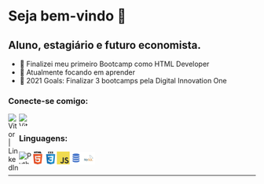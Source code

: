 # Seja bem-vindo 👋


## Aluno, estagiário e futuro economista.

- 🔭 Finalizei meu primeiro Bootcamp como HTML Developer
- 🌱 Atualmente focando em aprender
- 🥅 2021 Goals: Finalizar 3 bootcamps pela Digital Innovation One

### Conecte-se comigo:

[<img align="left" alt="Vitor | LinkedIn" width="22px" src="https://cdn.jsdelivr.net/npm/simple-icons@v3/icons/linkedin.svg" />][linkedin]
[<img align="left" alt="Vitor | DiO" width="25px" height="25px" src="https://s3.us-west-2.amazonaws.com/secure.notion-static.com/ce3f0874-1ec2-42a3-83af-53a54cb9be96/dio.png?X-Amz-Algorithm=AWS4-HMAC-SHA256&X-Amz-Credential=AKIAT73L2G45O3KS52Y5%2F20210709%2Fus-west-2%2Fs3%2Faws4_request&X-Amz-Date=20210709T193637Z&X-Amz-Expires=86400&X-Amz-Signature=f6ac8da323f7952accdeede7ea7ea41c649ddc4250f45d1884d9286de8d22d47&X-Amz-SignedHeaders=host&response-content-disposition=filename%20%3D%22dio.png%22" />][DiO]


<br />

### Linguagens:

<img align="left" alt="Python" width="25px" height="25px" src="https://brandlogos.net/wp-content/uploads/2020/12/python-logo.png" />
<img align="left" alt="HTML5" width="26px" src="https://raw.githubusercontent.com/github/explore/80688e429a7d4ef2fca1e82350fe8e3517d3494d/topics/html/html.png" />
<img align="left" alt="CSS3" width="26px" src="https://raw.githubusercontent.com/github/explore/80688e429a7d4ef2fca1e82350fe8e3517d3494d/topics/css/css.png" />
<img align="left" alt="JavaScript" width="26px" src="https://raw.githubusercontent.com/github/explore/80688e429a7d4ef2fca1e82350fe8e3517d3494d/topics/javascript/javascript.png" />
<img align="left" alt="SQL" width="26px" src="https://raw.githubusercontent.com/github/explore/80688e429a7d4ef2fca1e82350fe8e3517d3494d/topics/sql/sql.png" />
<img align="left" alt="MySQL" width="26px" src="https://raw.githubusercontent.com/github/explore/80688e429a7d4ef2fca1e82350fe8e3517d3494d/topics/mysql/mysql.png" />

<br />
<br />

---


[linkedin]: https://www.linkedin.com/in/vitorsilvaleite/
[DiO]: https://web.digitalinnovation.one/users/vitorsilvaleite3?tab=achievements
